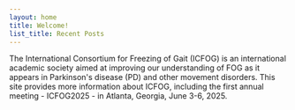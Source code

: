 ```yaml
---
layout: home
title: Welcome!
list_title: Recent Posts
---
```


The International Consortium for Freezing of Gait (ICFOG) is an international academic society aimed at improving our understanding of FOG as it appears in Parkinson's disease (PD) and other movement disorders. This site provides more information about ICFOG, including the first annual meeting - ICFOG2025 - in Atlanta, Georgia, June 3-6, 2025.
